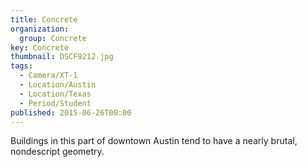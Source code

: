 ```yaml
---
title: Concrete
organization: 
  group: Concrete
key: Concrete
thumbnail: DSCF9212.jpg
tags:
  - Camera/XT-1
  - Location/Austin
  - Location/Texas
  - Period/Student
published: 2015-06-26T00:00
---
```

Buildings in this part of downtown Austin tend to have a nearly brutal, nondescript geometry.
